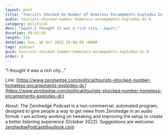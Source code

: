 ```yaml
---
layout: post
title: "Tourists Shocked As Number Of Homeless Encampments Explodes In DC"
audio: tourists-shocked-number-homeless-encampments-explodes-dc-0
category: political
desc: "&quot;I thought it was a rich city...&quot;"
duration: 00:03:36
length: 216
datetime: Sun, 16 Oct 2022 20:00:00 +0000
tags: podcast
guid: tourists-shocked-number-homeless-encampments-explodes-dc-0
order: 0
---
```

&quot;I thought it was a rich city...&quot;

Link: [https://www.zerohedge.com/political/tourists-shocked-number-homeless-encampments-explodes-dc](https://www.zerohedge.com/political/tourists-shocked-number-homeless-encampments-explodes-dc)

About: The Zerohedge Podcast is a non-commercial, automated program, designed to give people a way to get news from Zerohedge in an audio format.  I am actively working on tweaking and improving the setup to create a better listening experience (October 2022).  Suggestions are welcome: [zerohedgePodcast@outlook.com](mailto:zerohedgePodcast@outlook.com)